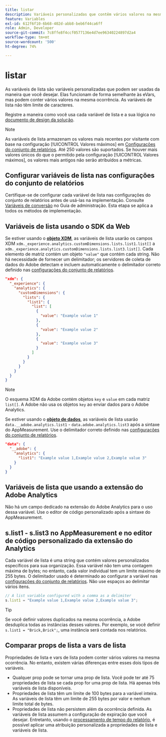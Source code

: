```yaml
---
title: listar
description: Variáveis personalizadas que contêm vários valores na mesma ocorrência.
feature: Variables
exl-id: 612f6f10-6b68-402d-abb8-beb6f44ca6ff
role: Admin, Developer
source-git-commit: 7c8ffe8f4ccf0577136e4d7ee96340224897d2a4
workflow-type: tm+mt
source-wordcount: '500'
ht-degree: 74%

---
```


# listar

As variáveis de lista são variáveis personalizadas que podem ser usadas da maneira que você desejar. Elas funcionam de forma semelhante às eVars, mas podem conter vários valores na mesma ocorrência. As variáveis de lista não têm limite de caracteres.

Registre a maneira como você usa cada variável de lista e a sua lógica no [documento de design da solução](../../prepare/solution-design.md).

>[!NOTE]
>
>As variáveis de lista armazenam os valores mais recentes por visitante com base na configuração [!UICONTROL Valores máximos] em [Configurações do conjunto de relatórios](/help/admin/admin/c-manage-report-suites/c-edit-report-suites/conversion-var-admin/list-var-admin.md). Até 250 valores são suportados. Se houver mais valores únicos do que o permitido pela configuração [!UICONTROL Valores máximos], os valores mais antigos não serão atribuídos a métricas.

## Configurar variáveis de lista nas configurações do conjunto de relatórios

Certifique-se de configurar cada variável de lista nas configurações do conjunto de relatórios antes de usá-las na implementação. Consulte [Variáveis de conversão](/help/admin/admin/c-manage-report-suites/c-edit-report-suites/conversion-var-admin/list-var-admin.md) no Guia de administração. Esta etapa se aplica a todos os métodos de implementação.

## Variáveis de lista usando o SDK da Web

Se estiver usando o [**objeto XDM**](/help/implement/aep-edge/xdm-var-mapping.md), as variáveis de lista usarão os campos XDM `xdm._experience.analytics.customDimensions.lists.list1.list[]` a `xdm._experience.analytics.customDimensions.lists.list3.list[]`. Cada elemento de matriz contém um objeto `"value"` que contém cada string. Não há necessidade de fornecer um delimitador; os servidores de coleta de dados do Adobe detectam e incluem automaticamente o delimitador correto definido nas [configurações do conjunto de relatórios](/help/admin/admin/c-manage-report-suites/c-edit-report-suites/conversion-var-admin/list-var-admin.md).

```json
"xdm": {
  "_experience": {
    "analytics": {
      "customDimensions": {
        "lists": {
          "list1": {
            "list": [
              {
                "value": "Example value 1"
              },
              {
                "value": "Example value 2"
              },
              {
                "value": "Example value 3"
              }
            ]
          }
        }
      }
    }
  }
}
```

>[!NOTE]
>
>O esquema XDM da Adobe contém objetos `key` e `value` em cada matriz `list[]`. A Adobe não usa os objetos `key` ao enviar dados para o Adobe Analytics.

Se estiver usando o [**objeto de dados**](/help/implement/aep-edge/data-var-mapping.md), as variáveis de lista usarão `data.__adobe.analytics.list1` - `data.adobe.analytics.list3` após a sintaxe do AppMeasurement. Use o delimitador correto definido nas [configurações do conjunto de relatórios](/help/admin/admin/c-manage-report-suites/c-edit-report-suites/conversion-var-admin/list-var-admin.md).

```json
"data": {
  "__adobe": {
    "analytics": {
      "list1": "Example value 1,Example value 2,Example value 3"
    }
  }
}
```

## Variáveis de lista que usando a extensão do Adobe Analytics

Não há um campo dedicado na extensão do Adobe Analytics para o uso dessa variável. Use o editor de código personalizado após a sintaxe do AppMeasurement.

## s.list1 - s.list3 no AppMeasurement e no editor de código personalizado da extensão do Analytics

Cada variável de lista é uma string que contém valores personalizados específicos para sua organização. Essa variável não tem uma contagem máxima de bytes; no entanto, cada valor individual tem um limite máximo de 255 bytes. O delimitador usado é determinado ao configurar a variável nas [configurações do conjunto de relatórios](/help/admin/admin/c-manage-report-suites/c-edit-report-suites/conversion-var-admin/list-var-admin.md). Não use espaços ao delimitar vários itens.

```js
// A list variable configured with a comma as a delimiter
s.list1 = "Example value 1,Example value 2,Example value 3";
```

>[!TIP]
>
>Se você definir valores duplicados na mesma ocorrência, a Adobe desduplica todas as instâncias desses valores. Por exemplo, se você definir `s.list1 = "Brick,Brick";`, uma instância será contada nos relatórios.

## Comparar props de lista a vars de lista

Propriedades de lista e vars de lista podem conter vários valores na mesma ocorrência. No entanto, existem várias diferenças entre esses dois tipos de variáveis.

* Qualquer prop pode se tornar uma prop de lista. Você pode ter até 75 propriedades de lista se cada prop for uma prop de lista. Há apenas três variáveis de lista disponíveis.
* Propriedades de lista têm um limite de 100 bytes para a variável inteira. As variáveis de lista têm um limite de 255 bytes por valor e nenhum limite total de bytes.
* Propriedades de lista não persistem além da ocorrência definida. As variáveis de lista assumem a configuração de expiração que você desejar. Entretanto, usando o [processamento de tempo do relatório](/help/components/vrs/vrs-report-time-processing.md), é possível aplicar uma atribuição personalizada a propriedades de lista e variáveis de lista.
